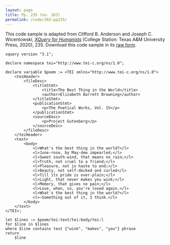 ```yaml
---
layout: page
title: Pp. 235 (no. 263)
permalink: /code/263-pp235/
---
```


This code sample is adapted from Clifford B. Anderson and Joseph C. Wicentowski, 
[_XQuery for Humanists_](/) (College Station: Texas A&M University Press, 2020), 235. 
Download this code sample in its [raw form](/code/263-pp235/263-pp235.xq).

```xquery
xquery version "3.1";

declare namespace tei="http://www.tei-c.org/ns/1.0";

declare variable $poem := <TEI xmlns="http://www.tei-c.org/ns/1.0">
    <teiHeader>
        <fileDesc>
            <titleStmt>
                <title>The Best Thing in the World</title>
                <author>Elizabeth Barrett Browning</author>
            </titleStmt>
            <publicationStmt>
                <p>The Poetical Works, Vol. IV</p>
            </publicationStmt>
            <sourceDesc>
                <p>Project Gutenberg</p>
            </sourceDesc>
        </fileDesc>
    </teiHeader>
    <text>
        <body>
            <l>What's the best thing in the world?</l>
            <l>June-rose, by May-dew impearled;</l>
            <l>Sweet south-wind, that means no rain;</l>
            <l>Truth, not cruel to a friend;</l>
            <l>Pleasure, not in haste to end;</l>
            <l>Beauty, not self-decked and curled</l>
            <l>Till its pride is over-plain;</l>
            <l>Light, that never makes you wink;</l>
            <l>Memory, that gives no pain;</l>
            <l>Love, when, so, you're loved again.</l>
            <l>What's the best thing in the world?</l>
            <l>—Something out of it, I think.</l>
        </body>
    </text>
</TEI>;

let $lines := $poem/tei:text/tei:body/tei:l
for $line in $lines
where $line contains text {"wink", "makes", "you"} phrase
return
    $line
```  
